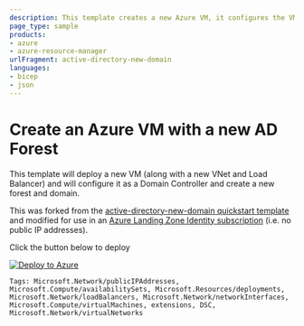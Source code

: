 ```yaml
---
description: This template creates a new Azure VM, it configures the VM to be an AD DC for a new Forest
page_type: sample
products:
- azure
- azure-resource-manager
urlFragment: active-directory-new-domain
languages:
- bicep
- json
---
```

# Create an Azure VM with a new AD Forest

This template will deploy a new VM (along with a new VNet and Load Balancer) and will configure it as a Domain Controller and create a new forest and domain.

This was forked from the [active-directory-new-domain quickstart template](https://github.com/Azure/azure-quickstart-templates/tree/master/application-workloads/active-directory/active-directory-new-domain) 
and modified for use in an [Azure Landing Zone Identity subscription](https://github.com/Azure/Enterprise-Scale/wiki/ALZ-Policies#identity) (i.e. no public IP addresses).

Click the button below to deploy

[![Deploy to Azure](https://aka.ms/deploytoazurebutton)](https://portal.azure.com/#create/Microsoft.Template/uri/https%3A%2F%2Fraw.githubusercontent.com%2Feldridgeb%2Fanzcontoso%2Fmain%2Fbicep-templates%2Factive-directory-new-domain%2Fazuredeploy.json)


`Tags: Microsoft.Network/publicIPAddresses, Microsoft.Compute/availabilitySets, Microsoft.Resources/deployments, Microsoft.Network/loadBalancers, Microsoft.Network/networkInterfaces, Microsoft.Compute/virtualMachines, extensions, DSC, Microsoft.Network/virtualNetworks`
